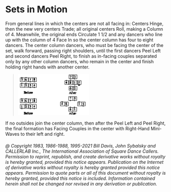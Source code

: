 
# Sets in Motion

From general lines in which the centers are not all facing in:
Centers Hinge, then the new very centers Trade; all original centers
Roll, making a Column of 4. Meanwhile, the original ends Circulate 1
1/2 and any dancers who line up with the column of 4 Face In so the
center column has four to eight dancers. The center column dancers,
who must be facing the center of the set, walk forward, passing
right shoulders, until the first dancers Peel Left and second
dancers Peel Right, to finish as in-facing couples separated only by
any other column dancers, who remain in the center and finish
holding right hands with another center.

> 
> ![alt](sets_in_motion.png)
> 

If no outsides join the center column, then after the Peel Left and Peel Right,
the final formation has Facing Couples in the center with Right-Hand Mini-Waves
to their left and right.

###### @ Copyright 1983, 1986-1988, 1995-2021 Bill Davis, John Sybalsky and CALLERLAB Inc., The International Association of Square Dance Callers. Permission to reprint, republish, and create derivative works without royalty is hereby granted, provided this notice appears. Publication on the Internet of derivative works without royalty is hereby granted provided this notice appears. Permission to quote parts or all of this document without royalty is hereby granted, provided this notice is included. Information contained herein shall not be changed nor revised in any derivation or publication.
